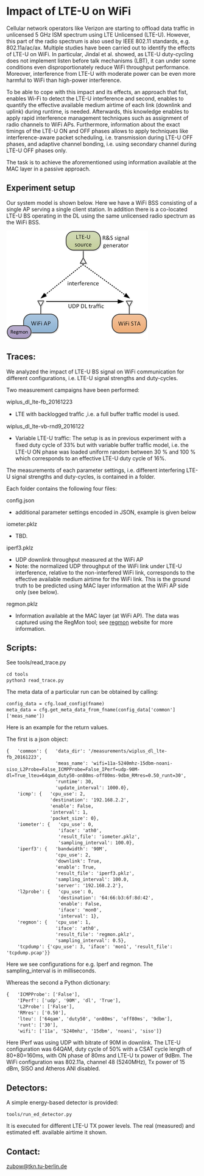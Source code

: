Impact of LTE-U on WiFi
============================

Cellular network operators like Verizon are starting to offload data traffic in unlicensed 5 GHz ISM spectrum using
LTE Unlicensed (LTE-U). However, this part of the radio spectrum is also used by IEEE 802.11 standards, e.g. 802.11a/ac/ax.
Multiple studies have been carried out to identify the effects of LTE-U on WiFi. In particular, Jindal et al.
showed, as LTE-U duty-cycling does not implement listen before talk mechanisms (LBT), it can under some conditions
even disproportionately reduce WiFi throughput performance. Moreover, interference from LTE-U with moderate power can 
be even more harmful to WiFi than high-power interference.

To be able to cope with this impact and its effects, an approach that fist, enables Wi-Fi to detect the LTE-U
interference and second, enables to quantify the effective available medium airtime of each link (downlink and uplink)
during runtime, is needed. Afterwards, this knowledge enables to apply rapid interference management techniques such as
assignment of radio channels to WiFi APs. Furthermore, information about the exact timings of the LTE-U ON and OFF phases allows to apply techniques like
interference-aware packet scheduling, i.e. transmission during LTE-U OFF phases, and adaptive channel bonding, i.e. using
secondary channel during LTE-U OFF phases only.

The task is to achieve the aforementioned using information available at the MAC layer in a passive approach.

## Experiment setup

Our system model is shown below. Here we have a WiFi BSS consisting of a single AP serving a single client station. 
In addition there is a co-located LTE-U BS operating in the DL using the same unlicensed radio spectrum as the WiFi
BSS.

![system model](system_model_lteu_detailed.png)

## Traces:

We analyzed the impact of LTE-U BS signal on WiFi communication for different configurations, i.e. LTE-U signal strengths 
and duty-cycles. 

Two measurement campaigns have been performed:

wiplus_dl_lte-fb_20161223

- LTE with backlogged trafﬁc ,i.e. a full buffer traffic model is used.

wiplus_dl_lte-vb-rnd9_2016122

- Variable LTE-U traffic: The setup is as in previous experiment with a ﬁxed duty cycle of 33% but
with variable buffer trafﬁc model, i.e. the LTE-U ON phase was loaded uniform random between 30 % and 100 % which
corresponds to an effective LTE-U duty cycle of 16%.

The measurements of each parameter settings, i.e. different interfering LTE-U signal strengths and duty-cycles, is contained in a folder. 

Each folder contains the following four files:

config.json

- additional parameter settings encoded in JSON, example is given below

iometer.pklz

- TBD.

iperf3.pklz

- UDP downlink throughput measured at the WiFi AP
- Note: the normalized UDP throughput of the WiFi link under LTE-U interference, relative to the non-interfered WiFi link, corresponds
to the effective available medium airtime for the WiFi link. This is the ground truth to be predicted using MAC layer information at the WiFi AP side only (see below). 

regmon.pklz

- Information available at the MAC layer (at WiFi AP). The data was captured using the RegMon tool; see [regmon](https://github.com/thuehn/RegMon) website for more information.

## Scripts:

See tools/read_trace.py

	cd tools
	python3 read_trace.py

The meta data of a particular run can be obtained by calling:

    config_data = cfg.load_config(fname)
    meta_data = cfg.get_meta_data_from_fname(config_data['common']['meas_name'])

Here is an example for the return values.

The first is a json object:

    {   'common': {   'data_dir': '/measurements/wiplus_dl_lte-fb_20161223',
                      'meas_name': 'wifi=11a-5240mhz-15dbm-noani-siso_L2Probe=False_ICMPProbe=False_IPerf=udp-90M-dl=True_lteu=64qam_duty50-on80ms-off80ms-9dbm_RMres=0.50_runt=30',
                      'runtime': 30,
                      'update_interval': 1000.0},
        'icmp': {   'cpu_use': 2,
                    'destination': '192.168.2.2',
                    'enable': False,
                    'interval': 1,
                    'packet_size': 0},
        'iometer': {   'cpu_use': 0,
                       'iface': 'ath0',
                       'result_file': 'iometer.pklz',
                       'sampling_interval': 100.0},
        'iperf3': {   'bandwidth': '90M',
                      'cpu_use': 2,
                      'downlink': True,
                      'enable': True,
                      'result_file': 'iperf3.pklz',
                      'sampling_interval': 100.0,
                      'server': '192.168.2.2'},
        'l2probe': {   'cpu_use': 0,
                       'destination': '64:66:b3:6f:8d:42',
                       'enable': False,
                       'iface': 'mon0',
                       'interval': 1},
        'regmon': {   'cpu_use': 1,
                      'iface': 'ath0',
                      'result_file': 'regmon.pklz',
                      'sampling_interval': 0.5},
        'tcpdump': {'cpu_use': 3, 'iface': 'mon1', 'result_file': 'tcpdump.pcap'}}

Here we see configurations for e.g. Iperf and regmon. The sampling_interval is in milliseconds.

Whereas the second a Python dictionary:

    {   'ICMPProbe': ['False'],
        'IPerf': ['udp', '90M', 'dl', 'True'],
        'L2Probe': ['False'],
        'RMres': ['0.50'],
        'lteu': ['64qam', 'duty50', 'on80ms', 'off80ms', '9dbm'],
        'runt': ['30'],
        'wifi': ['11a', '5240mhz', '15dbm', 'noani', 'siso']}

Here IPerf was using UDP with bitrate of 90M in downlink.
The LTE-U configuration was 64QAM, duty cycle of 50% with a CSAT cycle length of 80+80=160ms, with ON phase of 80ms and LTE-U tx power of 9dBm.
The WiFi configuration was 802.11a, channel 48 (5240MHz), Tx power of 15 dBm, SISO and Atheros ANI disabled.

## Detectors:

A simple energy-based detector is provided:

	tools/run_ed_detector.py

It is executed for different LTE-U TX power levels. The real (measured) and estimated eff. available airtime it shown.

## Contact:

zubow@tkn.tu-berlin.de
